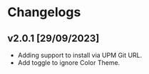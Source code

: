 # Changelogs

## v2.0.1 [29/09/2023]

- Adding support to install via UPM Git URL.
- Add toggle to ignore Color Theme.
